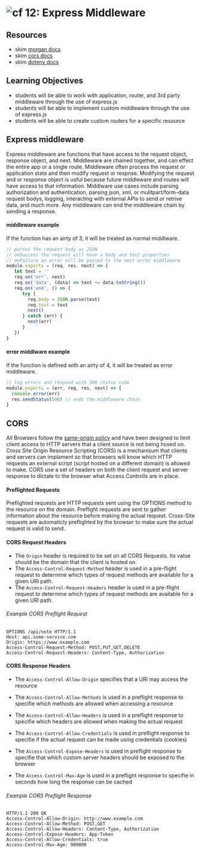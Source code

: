 ![cf](http://i.imgur.com/7v5ASc8.png) 12: Express Middleware
===

## Resources
* skim [morgan docs](https://github.com/expressjs/morgan)
* skim [cors docs](https://github.com/expressjs/cors)
* skim [dotenv docs](https://github.com/motdotla/dotenv)

## Learning Objectives
* students will be able to work with application, router, and 3rd party middleware through the use of express.js
* students will be able to implement custom middleware through the use of express.js
* students will be able to create custom routers for a specific resource

## Express middleware 
Express middleware are functions that have access to the request object, response object, and next. Middleware are chained together, and can effect the entire app or a single route. Middleware often process the request or application state and then modify request or respnse. Modifying the request and or response object is usful because future middleware and routes will have access to that information. Middlware use cases include parsing authorization and authentication, parsing json, xml, or mulitpart/form-data request bodys, logging, interacting with external APIs to send or retrive data, and much more. Any middleware can end the middleware chain by sending a response. 

#### middleware example 
If the function has an airty of 3, it will be treated as normal middlware.  
``` javascript
// parses the request body as JSON 
// onSuccess the request will have a body and text properties
// onFailure an error will be passed to the next error middleware
module.exports = (req, res, next) => {
   let text = ''
   req.on('err', next)
   req.on('data', (data) => text += data.toString())
   req.on('end', () => {
      try {
        req.body = JSON.parse(text)
        req.text = text
        next()
      } catch (err) {
        next(err)
      }
   })
}
```

#### error middlware example 
If the function is defined with an airty of 4, it will be treated as error middleware.  
``` javascript
// log errors and respond with 500 status code
module.exports = (err, req, res, next) => {
  console.error(err)
  res.sendStatus(500) // ends the middleware chain
}
```

## CORS
All Browsers follow the [same-origin policy](https://en.wikipedia.org/wiki/Same-origin_policy) and have been designed to limit client access to HTTP servers that a client source is not being hosed on. Cross Site Origin Resource Scripting (CORS) is a mechanisum that clients and servers can implament so that browsers will know which HTTP requests an external script (script hosted on a different domain) is allowed to make. CORS use a set of headers on both the client request and server response to dictate to the browser what Access Controlls are in place. 

#### Preflighted Requests
Preflighted requests are HTTP requests sent using the OPTIONS method to the resource on the domain. Preflight requests are sent to gather information about the resource before making the actual request. Cross-Site requests are automaticly preflighted by the browser to make sure the actual request is valid to send.

#### CORS Request Headers
* The `Origin` header is required to be set on all CORS Requests. Its value should be the domain that the client is hosted on. 
* The `Access-Control-Request-Method` header is used in a pre-flight request to determine which types of request methods are available for a given URI path. 
* The `Access-Control-Request-Headers` header is used in a pre-flight request to determine which types of request methods are available for a given URI path. 

###### Example CORS Preflight Request
```
OPTIONS /api/note HTTP/1.1
Host: api.some-service.com
Origin: https://www.example.com
Access-Control-Request-Method: POST,PUT,GET,DELETE
Access-Control-Request-Headers: Content-Type, Authorization
```

#### CORS Response Headers
* The `Access-Control-Allow-Origin` specifies that a URI may access the resource
* The `Access-Control-Allow-Methods` is used in a preflight response to specifie which methods are allowed when accessing a resource
* The `Access-Control-Allow-Headers` is used in a preflight response to specifie which headers are allowed when making the actual request

* The `Access-Control-Allow-Credentials` is used in preflight response to specifie if the actual request can be made using credentials (cookies)
* The `Access-Control-Expose-Headers` is used in preflight response to specifie that which custom server headers should be exposed to the browser
* The `Access-Control-Max-Age` is used in a preflight response to specifie in seconds how long the response can be cached

###### Example CORS Preflight Response
```
HTTP/1.1 200 OK
Access-Control-Allow-Origin: http://www.example.com
Access-Control-Allow-Method: POST,GET
Access-Control-Allow-Headers: Content-Type, Authorization
Access-Control-Expose-Headers: App-Token
Access-Control-Allow-Credentials: true
Access-Control-Max-Age: 900000
```

 
